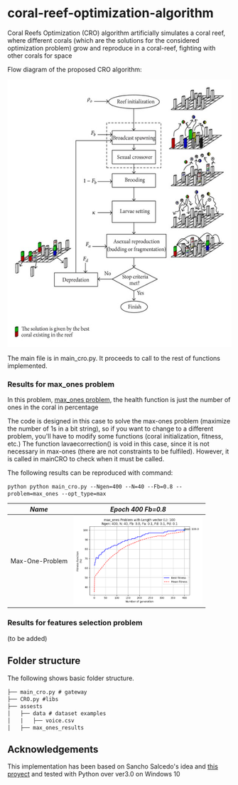 # coral-reef-optimization-algorithm
Coral Reefs Optimization (CRO) algorithm artificially simulates a coral reef, where different corals (which are the solutions for the considered optimization problem) grow and reproduce in a coral-reef, fighting with other corals for space

Flow diagram of the proposed CRO algorithm:

<img src = 'assets/flow_diagram_cro.png' height ='600px'>

The main file is in main_cro.py. It proceeds to call to the rest of functions implemented.

### Results for max_ones problem
In this problem, [max_ones problem](https://github.com/Oddsor/EvolAlgo/wiki/Max-One-Problem), the health function is just the number of ones in the coral in percentage

The code is designed in this case to solve the max-ones problem (maximize the number of 1s in a bit string), so if you want to change to a different problem,
you'll have to modify some functions (coral initialization, fitness, etc.)
The function lavaecorrection() is void in this case, since it is not necessary in max-ones (there are not constraints to be fulfiled). However, it is called in mainCRO to check when it must be called. 

The following results can be reproduced with command:  
```
python python main_cro.py --Ngen=400 --N=40 --Fb=0.8 --problem=max_ones --opt_type=max
```

*Name* | *Epoch 400 Fb=0.8* |
:---: | :---: |
Max-One-Problem | <img src = 'assets/max_ones_results/max_ones_ngen400_n40_l100_fb08.png' height = '200px'> |

### Results for features selection problem
(to be added)

## Folder structure
The following shows basic folder structure.
```
├── main_cro.py # gateway
├── CRO.py #libs
├── assests
│   ├── data # dataset examples
│   |   ├── voice.csv
│   ├── max_ones_results

```

## Acknowledgements
This implementation has been based on Sancho Salcedo's idea and [this proyect](http://agamenon.tsc.uah.es/Personales/sancho/CRO.html) and tested with Python over ver3.0 on Windows 10
